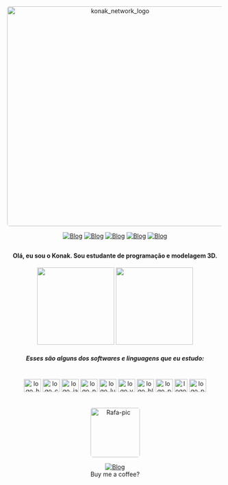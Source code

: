 

<div align="center">
    <img alt="konak_network_logo" style="width:512px;border-radius:5px;" src="https://cdn.discordapp.com/attachments/1076433642034823208/1076643205149380658/konak_network_sub.png?width=676&height=676" />

[![Blog](https://img.shields.io/badge/Discord-7289DA?style=for-the-badge&logo=discord&logoColor=white)](https://discord.gg/4yKqgZjYPH)
[![Blog](https://img.shields.io/badge/Instagram-E4405F?style=for-the-badge&logo=instagram&logoColor=white)](https://www.instagram.com/konakzinho/)
[![Blog](https://img.shields.io/badge/YouTube-FF0000?style=for-the-badge&logo=youtube&logoColor=white)](https://www.youtube.com/channel/UCoOwel5SvxaBo4U27R8h6Rg)
[![Blog](https://img.shields.io/badge/Gmail-D14836?style=for-the-badge&logo=gmail&logoColor=white)](mailto:konaknetwork@gmail.com)
[![Blog](https://img.shields.io/badge/Spotify-1ED760?&style=for-the-badge&logo=spotify&logoColor=white)](https://open.spotify.com/user/wallsmello?si=bee1a8b30d7d4f2d)
##

#### Olá, eu sou o Konak. Sou estudante de programação e modelagem 3D.

<img height="180em" src="https://github-readme-stats.vercel.app/api?username=konakzinho&show_icons=true&theme=dark"/>
<img height="180em" src="https://github-readme-stats.vercel.app/api/top-langs/?username=konakzinho&layout=compact&theme=dark"/>

##### Esses são alguns dos softwares e linguagens que eu estudo:<br><br>

<div style="display: inline_block">
    <img  alt="logo_html5" height="30" width="40" src="https://cdn.jsdelivr.net/gh/devicons/devicon/icons/html5/html5-original.svg" />
    <img alt="logo_css3" height="30" width="40" src="https://cdn.jsdelivr.net/gh/devicons/devicon/icons/css3/css3-original.svg" />
    <img  alt="logo_javascript" height="30" width="40" src="https://cdn.jsdelivr.net/gh/devicons/devicon/icons/javascript/javascript-original.svg" />
    <img  alt="logo_python" height="30" width="40" src="https://cdn.jsdelivr.net/gh/devicons/devicon/icons/python/python-original.svg" />
    <img  alt="logo_lua" height="30" width="40" src="https://cdn.jsdelivr.net/gh/devicons/devicon/icons/lua/lua-original.svg"/>
    <img  alt="logo_vscode" height="30" width="40" src="https://cdn.jsdelivr.net/gh/devicons/devicon/icons/vscode/vscode-original.svg" />
    <img  alt="logo_blender" height="30" width="40" src="https://cdn.jsdelivr.net/gh/devicons/devicon/icons/blender/blender-original.svg" />
    <img  alt="logo_photoshop" height="30" width="40" src="https://cdn.jsdelivr.net/gh/devicons/devicon/icons/photoshop/photoshop-line.svg" />
    <img  alt="logo_3dsmax" height="30" width="30" src="https://img.icons8.com/color/480/autodesk-3ds-max.png" />
    <img  alt="logo_premierepro" height="30" width="40" src="https://cdn.jsdelivr.net/gh/devicons/devicon/icons/premierepro/premierepro-original.svg" />
</div><br>


<div   style="display: inline_block"><br>
    <div style="text-align:center">
  <img alt="Rafa-pic" height="115" style="border-radius:5px;" src="https://cdn.discordapp.com/attachments/1076433642034823208/1076614671026634762/avatar.png?width=676&height=676">

  [![Blog](https://img.shields.io/badge/picpay-21C25E?style=for-the-badge&logo=picpay&logoColor=white)](https://picpay.me/wallsmello)
<br>
Buy me a coffee?

##

</div>
</div>
